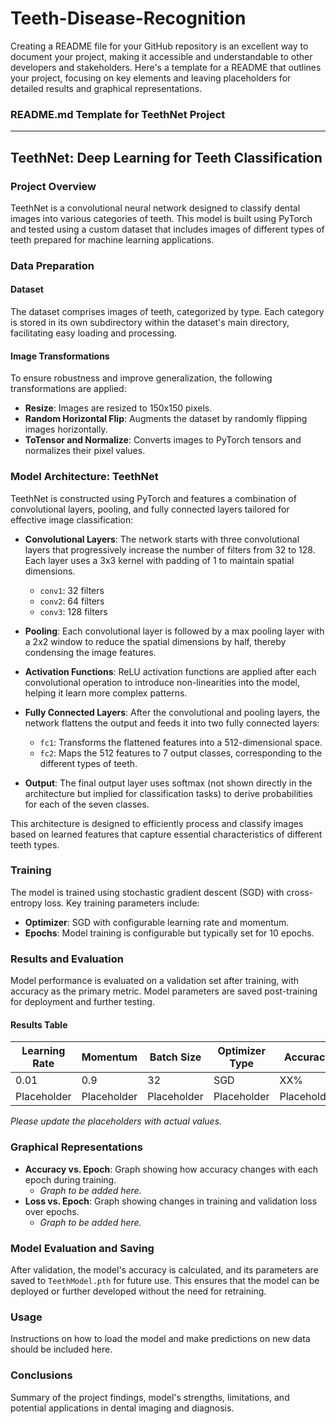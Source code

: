 # Teeth-Disease-Recognition

Creating a README file for your GitHub repository is an excellent way to document your project, making it accessible and understandable to other developers and stakeholders. Here's a template for a README that outlines your project, focusing on key elements and leaving placeholders for detailed results and graphical representations.

### README.md Template for TeethNet Project

---

## TeethNet: Deep Learning for Teeth Classification

### Project Overview
TeethNet is a convolutional neural network designed to classify dental images into various categories of teeth. This model is built using PyTorch and tested using a custom dataset that includes images of different types of teeth prepared for machine learning applications.

### Data Preparation

#### Dataset
The dataset comprises images of teeth, categorized by type. Each category is stored in its own subdirectory within the dataset's main directory, facilitating easy loading and processing.

#### Image Transformations
To ensure robustness and improve generalization, the following transformations are applied:
- **Resize**: Images are resized to 150x150 pixels.
- **Random Horizontal Flip**: Augments the dataset by randomly flipping images horizontally.
- **ToTensor and Normalize**: Converts images to PyTorch tensors and normalizes their pixel values.

### Model Architecture: TeethNet

TeethNet is constructed using PyTorch and features a combination of convolutional layers, pooling, and fully connected layers tailored for effective image classification:

- **Convolutional Layers**: The network starts with three convolutional layers that progressively increase the number of filters from 32 to 128. Each layer uses a 3x3 kernel with padding of 1 to maintain spatial dimensions.
  - `conv1`: 32 filters
  - `conv2`: 64 filters
  - `conv3`: 128 filters

- **Pooling**: Each convolutional layer is followed by a max pooling layer with a 2x2 window to reduce the spatial dimensions by half, thereby condensing the image features.

- **Activation Functions**: ReLU activation functions are applied after each convolutional operation to introduce non-linearities into the model, helping it learn more complex patterns.

- **Fully Connected Layers**: After the convolutional and pooling layers, the network flattens the output and feeds it into two fully connected layers:
  - `fc1`: Transforms the flattened features into a 512-dimensional space.
  - `fc2`: Maps the 512 features to 7 output classes, corresponding to the different types of teeth.

- **Output**: The final output layer uses softmax (not shown directly in the architecture but implied for classification tasks) to derive probabilities for each of the seven classes.

This architecture is designed to efficiently process and classify images based on learned features that capture essential characteristics of different teeth types.



### Training

The model is trained using stochastic gradient descent (SGD) with cross-entropy loss. Key training parameters include:
- **Optimizer**: SGD with configurable learning rate and momentum.
- **Epochs**: Model training is configurable but typically set for 10 epochs.

### Results and Evaluation

Model performance is evaluated on a validation set after training, with accuracy as the primary metric. Model parameters are saved post-training for deployment and further testing.

#### Results Table

| Learning Rate | Momentum | Batch Size | Optimizer Type | Accuracy |
|---------------|----------|------------|----------------|----------|
| 0.01          | 0.9      | 32         | SGD            | XX%      |
| Placeholder   | Placeholder | Placeholder | Placeholder | Placeholder |

*Please update the placeholders with actual values.*

### Graphical Representations

- **Accuracy vs. Epoch**: Graph showing how accuracy changes with each epoch during training.
  - *Graph to be added here.*
- **Loss vs. Epoch**: Graph showing changes in training and validation loss over epochs.
  - *Graph to be added here.*

### Model Evaluation and Saving

After validation, the model's accuracy is calculated, and its parameters are saved to `TeethModel.pth` for future use. This ensures that the model can be deployed or further developed without the need for retraining.

### Usage

Instructions on how to load the model and make predictions on new data should be included here.

### Conclusions

Summary of the project findings, model's strengths, limitations, and potential applications in dental imaging and diagnosis.
